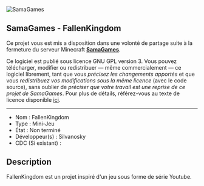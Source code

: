 ![SamaGames](https://assets.samagames.net/images/logo.png "SamaGames logo")

## SamaGames - FallenKingdom

Ce projet vous est mis a disposition dans une volonté de partage suite à la fermeture du serveur Minecraft [**SamaGames**](http://samagames.net).

Ce logiciel est publié sous licence GNU GPL version 3. Vous pouvez télécharger, modifier ou redistribuer — même commercialement — ce logiciel librement, tant que vous *précisez les changements apportés* et que vous *redistribuez vos modifications sous la même licence* (avec le code source), sans oublier de *préciser que votre travail est une reprise de ce projet de SamaGames*.
Pour plus de détails, référez-vous au texte de licence disponible [ici](LICENCE).

------------------------------------

- Nom : FallenKingdom
- Type : Mini-Jeu
- État : Non terminé
- Développeur(s) : Silvanosky
- CDC (Si existant) : 


## Description
FallenKingdom est un projet inspiré d'un jeu sous forme de série Youtube.